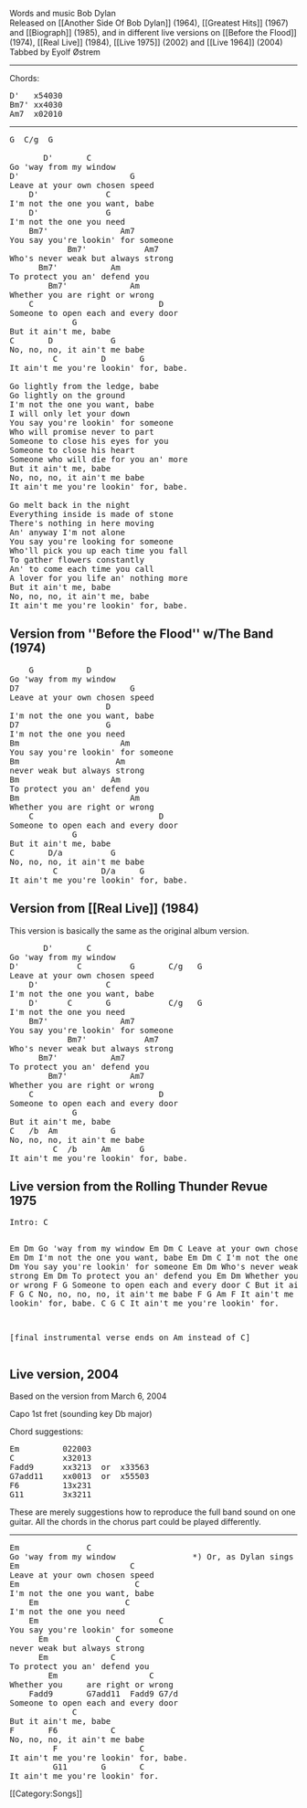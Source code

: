 Words and music Bob Dylan<br>
Released on [[Another Side Of Bob Dylan]] (1964), [[Greatest Hits]] (1967) and [[Biograph]] (1985), and in different live versions on [[Before the Flood]] (1974), [[Real Live]] (1984), [[Live 1975]] (2002) and [[Live 1964]] (2004)<br>
Tabbed by Eyolf Østrem

----
Chords:

<pre class="chords">
D'   x54030
Bm7' xx4030
Am7  x02010
</pre>

----
<pre class="verse">
G  C/g  G

       D'       C
Go 'way from my window
D'                       G
Leave at your own chosen speed
    D'              C
I'm not the one you want, babe
    D'              G
I'm not the one you need
    Bm7'               Am7
You say you're lookin' for someone
            Bm7'            Am7
Who's never weak but always strong
      Bm7'           Am
To protect you an' defend you
        Bm7'             Am
Whether you are right or wrong
    C                          D
Someone to open each and every door
             G
But it ain't me, babe
C       D            G
No, no, no, it ain't me babe
         C         D       G
It ain't me you're lookin' for, babe.

Go lightly from the ledge, babe
Go lightly on the ground
I'm not the one you want, babe
I will only let your down
You say you're lookin' for someone
Who will promise never to part
Someone to close his eyes for you
Someone to close his heart
Someone who will die for you an' more
But it ain't me, babe
No, no, no, it ain't me babe
It ain't me you're lookin' for, babe.

Go melt back in the night
Everything inside is made of stone
There's nothing in here moving
An' anyway I'm not alone
You say you're looking for someone
Who'll pick you up each time you fall
To gather flowers constantly
An' to come each time you call
A lover for you life an' nothing more
But it ain't me, babe
No, no, no, it ain't me, babe
It ain't me you're lookin' for, babe.
</pre>

<h2 class="songversion">Version from ''Before the Flood'' w/The Band (1974)</h2>
<pre class="verse">
    G           D
Go 'way from my window
D7                       G
Leave at your own chosen speed
                    D
I'm not the one you want, babe
D7                  G
I'm not the one you need
Bm                     Am
You say you're lookin' for someone
Bm                    Am
never weak but always strong
Bm                   Am
To protect you an' defend you
Bm                       Am
Whether you are right or wrong
    C                          D
Someone to open each and every door
             G
But it ain't me, babe
C       D/a          G
No, no, no, it ain't me babe
         C         D/a     G
It ain't me you're lookin' for, babe.
</pre>

<h2 class="songversion">Version from [[Real Live]] (1984)</h2>

This version is basically the same as the original album version.

<pre class="verse">
       D'       C
Go 'way from my window
D'            C          G       C/g   G
Leave at your own chosen speed
    D'              C
I'm not the one you want, babe
    D'      C       G            C/g   G
I'm not the one you need
    Bm7'               Am7
You say you're lookin' for someone
            Bm7'            Am7
Who's never weak but always strong
      Bm7'           Am7
To protect you an' defend you
        Bm7'             Am7
Whether you are right or wrong
    C                          D
Someone to open each and every door
             G
But it ain't me, babe
C   /b  Am           G
No, no, no, it ain't me babe
         C  /b     Am      G
It ain't me you're lookin' for, babe.
</pre>

<h2 class="songversion">Live version from the Rolling Thunder Revue 1975</h2>
<pre class="verse">
Intro: C

Em              Dm
Go 'way from my window
Em            Dm         C
Leave at your own chosen speed
Em                  Dm
I'm not the one you want, babe
Em  Dm              C
I'm not the one you need
Em                     Dm
You say you're lookin' for someone
            Em              Dm
Who's never weak but always strong
Em                   Dm
To protect you an' defend you
Em                       Dm
Whether you are right or wrong
    F                          G
Someone to open each and every door
             C
But it ain't me, babe
F           G            C
No, no, no, no, it ain't me babe
         F         G       Am   F
It ain't me you're lookin' for, babe.
         C         G       C
It ain't me you're lookin' for.

[final instrumental verse ends on Am instead of C]
</pre>

<h2 class="songversion">Live version, 2004</h2>

Based on the version from March 6, 2004

Capo 1st fret (sounding key Db major)

Chord suggestions:

<pre class="chords">
Em         022003
C          x32013
Fadd9      xx3213  or  x33563
G7add11    xx0013  or  x55503
F6         13x231
G11        3x3211
</pre>

These are merely suggestions how to reproduce the full band sound on
one guitar. All the chords in the chorus part could be played
differently.

----
<pre class="verse">
Em              C
Go 'way from my window                *) Or, as Dylan sings it: You must leave now take what you need,
Em                       C                                      [mumble mumble]
Leave at your own chosen speed                                  Leave at your own chosen speed
Em                        C
I'm not the one you want, babe
    Em                  C
I'm not the one you need
    Em                         C
You say you're lookin' for someone
      Em              C
never weak but always strong
      Em             C
To protect you an' defend you
        Em                   C
Whether you     are right or wrong
    Fadd9       G7add11  Fadd9 G7/d
Someone to open each and every door
             C
But it ain't me, babe
F       F6           C
No, no, no, it ain't me babe
         F                 C
It ain't me you're lookin' for, babe.
         G11       G       C
It ain't me you're lookin' for.
</pre>

[[Category:Songs]]